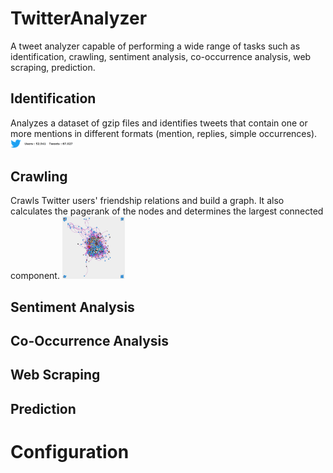 # TwitterAnalyzer
A tweet analyzer capable of performing a wide range of tasks such as identification, crawling, sentiment analysis, co-occurrence analysis, web scraping, prediction.

## Identification
Analyzes a dataset of gzip files and identifies tweets that contain one or more mentions in different formats (mention, replies, simple occurrences). 
<img src="screen/identification.png?raw=true" width="100"/>

## Crawling
Crawls Twitter users' friendship relations and build a graph. It also calculates the pagerank of the nodes and determines the largest connected component.
<img src="screen/crawling.png?raw=true" width="100"/>

## Sentiment Analysis

## Co-Occurrence Analysis

## Web Scraping

## Prediction

# Configuration
